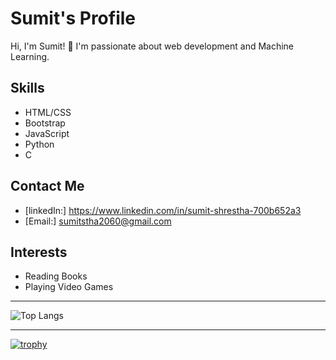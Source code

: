 
# Sumit's Profile

Hi, I'm Sumit! 👋 I'm passionate about web development and Machine Learning.

## Skills

- HTML/CSS
- Bootstrap
- JavaScript
- Python
- C

## Contact Me

- [linkedIn:] https://www.linkedin.com/in/sumit-shrestha-700b652a3
- [Email:] sumitstha2060@gmail.com

## Interests

- Reading Books
- Playing Video Games

---
![Top Langs](https://github-readme-stats.vercel.app/api/top-langs/?username=Sum-it07&layout=compact)
___
[![trophy](https://github-profile-trophy.vercel.app/?username=Sum-it07)](https://github.com/Sum-it07/github-profile-trophy)

<!---
Sum-it07/Sum-it07 is a ✨ special ✨ repository because its `README.md` (this file) appears on your GitHub profile.
You can click the Preview link to take a look at your changes.
--->

